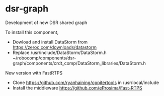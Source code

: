 # dsr-graph
Development of new DSR shared graph

To install this component, 

- Dowload and install DataStorm from https://zeroc.com/downloads/datastorm
- Replace /usr/include/DataStorm/DataStorm.h ~/robocomp/components/dsr-graph/components/crdt_comp/DataStorm_libraries/DataStorm.h

New version with FastRTPS

- Clone https://github.com/ryanhaining/cppitertools in /usr/local/include
- Install the middleware https://github.com/eProsima/Fast-RTPS
